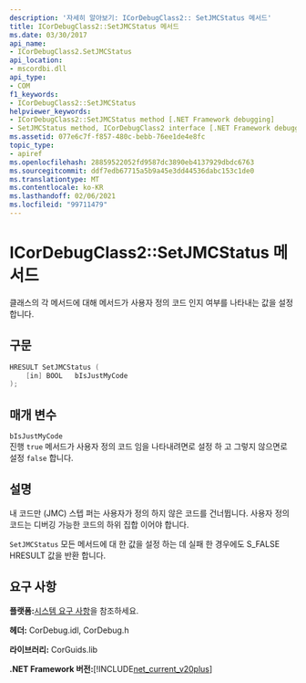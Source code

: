 ```yaml
---
description: '자세히 알아보기: ICorDebugClass2:: SetJMCStatus 메서드'
title: ICorDebugClass2::SetJMCStatus 메서드
ms.date: 03/30/2017
api_name:
- ICorDebugClass2.SetJMCStatus
api_location:
- mscordbi.dll
api_type:
- COM
f1_keywords:
- ICorDebugClass2::SetJMCStatus
helpviewer_keywords:
- ICorDebugClass2::SetJMCStatus method [.NET Framework debugging]
- SetJMCStatus method, ICorDebugClass2 interface [.NET Framework debugging]
ms.assetid: 077e6c7f-f857-480c-bebb-76ee1de4e8fc
topic_type:
- apiref
ms.openlocfilehash: 28859522052fd9587dc3890eb4137929dbdc6763
ms.sourcegitcommit: ddf7edb67715a5b9a45e3dd44536dabc153c1de0
ms.translationtype: MT
ms.contentlocale: ko-KR
ms.lasthandoff: 02/06/2021
ms.locfileid: "99711479"
---
```

# <a name="icordebugclass2setjmcstatus-method"></a>ICorDebugClass2::SetJMCStatus 메서드

클래스의 각 메서드에 대해 메서드가 사용자 정의 코드 인지 여부를 나타내는 값을 설정 합니다.  
  
## <a name="syntax"></a>구문  
  
```cpp  
HRESULT SetJMCStatus (  
    [in] BOOL   bIsJustMyCode  
);  
```  
  
## <a name="parameters"></a>매개 변수  

 `bIsJustMyCode`  
 진행 `true` 메서드가 사용자 정의 코드 임을 나타내려면로 설정 하 고 그렇지 않으면로 설정 `false` 합니다.  
  
## <a name="remarks"></a>설명  

 내 코드만 (JMC) 스텝 퍼는 사용자가 정의 하지 않은 코드를 건너뜁니다. 사용자 정의 코드는 디버깅 가능한 코드의 하위 집합 이어야 합니다.  
  
 `SetJMCStatus` 모든 메서드에 대 한 값을 설정 하는 데 실패 한 경우에도 S_FALSE HRESULT 값을 반환 합니다.  
  
## <a name="requirements"></a>요구 사항  

 **플랫폼:**[시스템 요구 사항](../../get-started/system-requirements.md)을 참조하세요.  
  
 **헤더:** CorDebug.idl, CorDebug.h  
  
 **라이브러리:** CorGuids.lib  
  
 **.NET Framework 버전:**[!INCLUDE[net_current_v20plus](../../../../includes/net-current-v20plus-md.md)]

